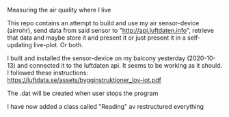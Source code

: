 Measuring the air quality where I live

This repo contains an attempt to build and
use my air sensor-device (airrohr), send data from said sensor 
to "http://api.luftdaten.info", retrieve that data and 
maybe store it and present it or just present it in a 
self-updating live-plot. Or both.

I built and installed the sensor-device on my balcony yesterday
(2020-10-13) and connected it to the luftdaten api.
It seems to be working as it should.
I followed these instructions: https://luftdata.se/assets/bygginstruktioner_lov-iot.pdf

The .dat will be created when user stops the program

I have now added a class called "Reading" av restructured everything